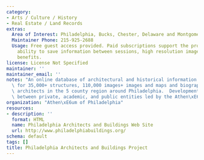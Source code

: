 ```yaml
---
category:
- Arts / Culture / History
- Real Estate / Land Records
extras:
  Area of Interest: Philadelphia, Bucks, Chester, Delaware and Montgomery Counties
  Maintainer Phone: 215-925-2688
  Usage: Free guest access provided. Paid subscriptions support the project and provide
    ability to save information between sessions, high resolution images and other
    benefits.
license: License Not Specified
maintainer: ''
maintainer_email: ''
notes: "An online database of architectural and historical information and images\
  \ for 35,000+ structures, 110,000 images+ images and maps and biographies of 5,000+\
  \ architects in the 5 county region around Philadelphia.  Development was a collaboration\
  \ between private, academic, and public entities led by the Athen\xE6um of Philadelphia."
organization: "Athen\xE6um of Philadelphia"
resources:
- description: ''
  format: HTML
  name: Philadelphia Architects and Buildings Web Site
  url: http://www.philadelphiabuildings.org/
schema: default
tags: []
title: Philadelphia Architects and Buildings Project
---
```

